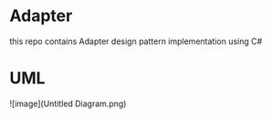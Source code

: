 # Adapter
this repo contains Adapter design pattern implementation using C#

# UML

 ![image](Untitled Diagram.png)
